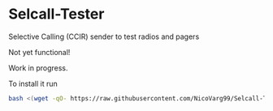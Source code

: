 # Selcall-Tester
Selective Calling (CCIR) sender to test radios and pagers

Not yet functional!

Work in progress.

To install it run
```bash
bash <(wget -qO- https://raw.githubusercontent.com/NicoVarg99/Selcall-Tester/master/quick.sh)
```
